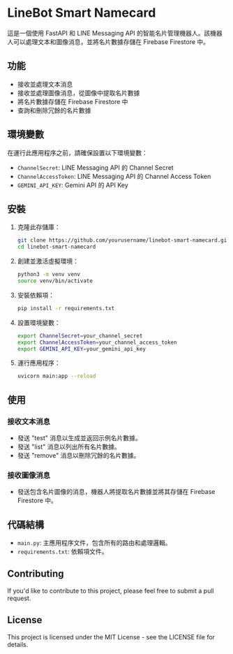 # LineBot Smart Namecard

這是一個使用 FastAPI 和 LINE Messaging API 的智能名片管理機器人。該機器人可以處理文本和圖像消息，並將名片數據存儲在 Firebase Firestore 中。

## 功能

- 接收並處理文本消息
- 接收並處理圖像消息，從圖像中提取名片數據
- 將名片數據存儲在 Firebase Firestore 中
- 查詢和刪除冗餘的名片數據

## 環境變數

在運行此應用程序之前，請確保設置以下環境變數：

- `ChannelSecret`: LINE Messaging API 的 Channel Secret
- `ChannelAccessToken`: LINE Messaging API 的 Channel Access Token
- `GEMINI_API_KEY`: Gemini API 的 API Key

## 安裝

1. 克隆此存儲庫：

    ```bash
    git clone https://github.com/yourusername/linebot-smart-namecard.git
    cd linebot-smart-namecard
    ```

2. 創建並激活虛擬環境：

    ```bash
    python3 -m venv venv
    source venv/bin/activate
    ```

3. 安裝依賴項：

    ```bash
    pip install -r requirements.txt
    ```

4. 設置環境變數：

    ```bash
    export ChannelSecret=your_channel_secret
    export ChannelAccessToken=your_channel_access_token
    export GEMINI_API_KEY=your_gemini_api_key
    ```

5. 運行應用程序：

    ```bash
    uvicorn main:app --reload
    ```

## 使用

### 接收文本消息

- 發送 "test" 消息以生成並返回示例名片數據。
- 發送 "list" 消息以列出所有名片數據。
- 發送 "remove" 消息以刪除冗餘的名片數據。

### 接收圖像消息

- 發送包含名片圖像的消息，機器人將提取名片數據並將其存儲在 Firebase Firestore 中。

## 代碼結構

- `main.py`: 主應用程序文件，包含所有的路由和處理邏輯。
- `requirements.txt`: 依賴項文件。

## Contributing

If you'd like to contribute to this project, please feel free to submit a pull request.

## License

This project is licensed under the MIT License - see the LICENSE file for details.
